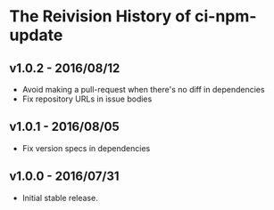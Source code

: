 # The Reivision History of ci-npm-update

## v1.0.2 - 2016/08/12

* Avoid making a pull-request when there's no diff in dependencies
* Fix repository URLs in issue bodies

## v1.0.1 - 2016/08/05

* Fix version specs in dependencies

## v1.0.0 - 2016/07/31

* Initial stable release.
